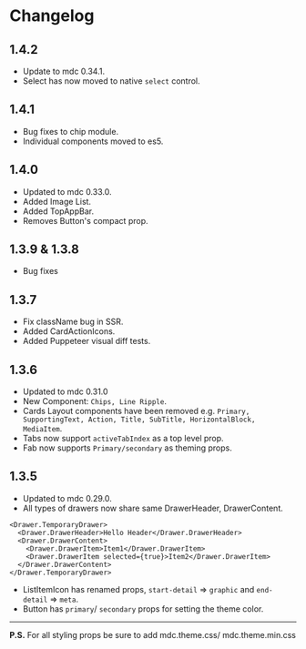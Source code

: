 # Changelog

## 1.4.2

* Update to mdc 0.34.1.
* Select has now moved to native `select` control.

## 1.4.1

* Bug fixes to chip module.
* Individual components moved to es5.

## 1.4.0

* Updated to mdc 0.33.0.
* Added Image List.
* Added TopAppBar.
* Removes Button's compact prop.

## 1.3.9 & 1.3.8

* Bug fixes

## 1.3.7

* Fix className bug in SSR.
* Added CardActionIcons.
* Added Puppeteer visual diff tests.

## 1.3.6

* Updated to mdc 0.31.0
* New Component: `Chips, Line Ripple`.
* Cards Layout components have been removed e.g. `Primary, SupportingText, Action, Title, SubTitle, HorizontalBlock, MediaItem`.
* Tabs now support `activeTabIndex` as a top level prop.
* Fab now supports `Primary/secondary` as theming props.

## 1.3.5

* Updated to mdc 0.29.0.
* All types of drawers now share same DrawerHeader, DrawerContent.

```
<Drawer.TemporaryDrawer>
  <Drawer.DrawerHeader>Hello Header</Drawer.DrawerHeader>
  <Drawer.DrawerContent>
    <Drawer.DrawerItem>Item1</Drawer.DrawerItem>
    <Drawer.DrawerItem selected={true}>Item2</Drawer.DrawerItem>
  </Drawer.DrawerContent>
</Drawer.TemporaryDrawer>
```

* ListItemIcon has renamed props, `start-detail` => `graphic` and `end-detail` => `meta`.
* Button has `primary`/ `secondary` props for setting the theme color.

---

**P.S.** For all styling props be sure to add mdc.theme.css/ mdc.theme.min.css
